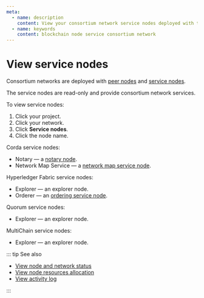 ```yaml
---
meta:
  - name: description
    content: View your consortium network service nodes deployed with the Chainstack managed blockchain services.
  - name: keywords
    content: blockchain node service consortium network
---
```


# View service nodes

Consortium networks are deployed with [peer nodes](/glossary/peer-node) and [service nodes](/glossary/service-node).

The service nodes are read-only and provide consortium network services.

To view service nodes:

1. Click your project.
1. Click your network.
1. Click **Service nodes**.
1. Click the node name.

Corda service nodes:

* Notary — a [notary node](/blockchains/corda#notary-service).
* Network Map Service — a [network map service node](/blockchains/corda#network-map-service).

Hyperledger Fabric service nodes:

* Explorer — an explorer node.
* Orderer — an [ordering service node](/blockchains/fabric#ordering-service).

Quorum service nodes:

* Explorer — an explorer node.

MultiChain service nodes:

* Explorer — an explorer node.

::: tip See also

* [View node and network status](/platform/view-node-and-network-status)
* [View node resources allocation](/platform/view-node-resources-allocation)
* [View activity log](/platform/view-activity-log)

:::

